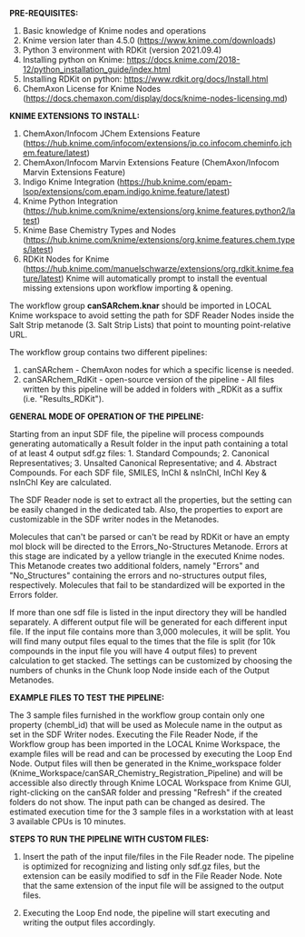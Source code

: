 **PRE-REQUISITES:** 
1. Basic knowledge of Knime nodes and operations
2. Knime version later than 4.5.0 (https://www.knime.com/downloads)
3. Python 3 environment with RDKit (version 2021.09.4)
4. Installing python on Knime: https://docs.knime.com/2018-12/python_installation_guide/index.html
5. Installing RDKit on python: https://www.rdkit.org/docs/Install.html
6. ChemAxon License for Knime Nodes (https://docs.chemaxon.com/display/docs/knime-nodes-licensing.md)


**KNIME EXTENSIONS TO INSTALL:**
1. ChemAxon/Infocom JChem Extensions Feature (https://hub.knime.com/infocom/extensions/jp.co.infocom.cheminfo.jchem.feature/latest)
2. ChemAxon/Infocom Marvin Extensions Feature (ChemAxon/Infocom Marvin Extensions Feature)
3. Indigo Knime Integration (https://hub.knime.com/epam-lsop/extensions/com.epam.indigo.knime.feature/latest)
4. Knime Python Integration (https://hub.knime.com/knime/extensions/org.knime.features.python2/latest)
5. Knime Base Chemistry Types and Nodes (https://hub.knime.com/knime/extensions/org.knime.features.chem.types/latest)
6. RDKit Nodes for Knime (https://hub.knime.com/manuelschwarze/extensions/org.rdkit.knime.feature/latest)
Knime will automatically prompt to install the eventual missing extensions upon workflow importing & opening.

The workflow group **canSARchem.knar** should be imported in LOCAL Knime workspace to avoid setting the path for SDF Reader Nodes inside the Salt Strip metanode (3. Salt Strip Lists) that point to mounting point-relative URL.

The workflow group contains two different pipelines:
1. canSARchem - ChemAxon nodes for which a specific license is needed.
2. canSARchem_RdKit - open-source version of the pipeline - All files written by this pipeline will be added in folders with _RDKit as a suffix (i.e. "Results_RDKit").

**GENERAL MODE OF OPERATION OF THE PIPELINE:**

Starting from an input SDF file, the pipeline will process compounds generating automatically a Result folder in the input path containing a total of at least 4 output sdf.gz files: 1. Standard Compounds; 2. Canonical Representatives; 3. Unsalted Canonical Representative; and 4. Abstract Compounds. For each SDF file, SMILES, InChI & nsInChI, InChI Key & nsInChI Key are calculated. 

The SDF Reader node is set to extract all the properties, but the setting can be easily changed in the dedicated tab. Also, the properties to export are customizable in the SDF writer nodes in the Metanodes.  

Molecules that can't be parsed or can't be read by RDKit or have an empty mol block will be directed to the Errors_No-Structures Metanode. Errors at this stage are indicated by a yellow triangle in the executed Knime nodes. This Metanode creates two additional folders, namely "Errors" and "No_Structures" containing the errors and no-structures output files, respectively. 
Molecules that fail to be standardized will be exported in the Errors folder.

If more than one sdf file is listed in the input directory they will be handled separately. A different output file will be generated for each different input file.
If the input file contains more than 3,000 molecules, it will be split. You will find many output files equal to the times that the file is split (for 10k compounds in the input file you will have 4 output files) to prevent calculation to get stacked. The settings can be customized by choosing the numbers of chunks in the Chunk loop Node inside each of the Output Metanodes.

**EXAMPLE FILES TO TEST THE PIPELINE:**

The 3 sample files furnished in the workflow group contain only one property (chembl_id) that will be used as Molecule name in the output as set in the SDF Writer nodes.
Executing the File Reader Node, if the Workflow group has been imported in the LOCAL Knime Workspace, the example files will be read and can be processed by executing the Loop End Node. Output files will then be generated in the Knime_workspace folder (Knime_Workspace/canSAR_Chemistry_Registration_Pipeline) and will be accessible also directly through Knime LOCAL Workspace from Knime GUI, right-clicking on the canSAR folder and pressing "Refresh" if the created folders do not show. The input path can be changed as desired.
The estimated execution time for the 3 sample files in a workstation with at least 3 available CPUs is 10 minutes.

**STEPS TO RUN THE PIPELINE WITH CUSTOM FILES:**
1. Insert the path of the input file/files in the File Reader node. The pipeline is optimized for recognizing and listing only sdf.gz files, but the extension can be easily modified to sdf in the File Reader Node. Note that the same extension of the input file will be assigned to the output files.

2. Executing the Loop End node, the pipeline will start executing and writing the output files accordingly.  
